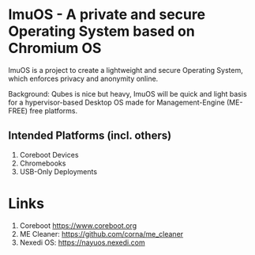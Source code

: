# ImuOS - A private and secure Operating System based on Chromium OS

ImuOS is a project to create a lightweight and secure Operating System, which enforces privacy and anonymity online.

Background: Qubes is nice but heavy, ImuOS will be quick and light basis for a hypervisor-based Desktop OS made for Management-Engine (ME-FREE) free platforms.

## Intended Platforms (incl. others)
1. Coreboot Devices
2. Chromebooks
3. USB-Only Deployments

# Links
1. Coreboot https://www.coreboot.org
2. ME Cleaner: https://github.com/corna/me_cleaner
3. Nexedi OS: https://nayuos.nexedi.com

